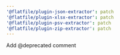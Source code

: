 ```yaml
---
'@flatfile/plugin-json-extractor': patch
'@flatfile/plugin-xlsx-extractor': patch
'@flatfile/plugin-psv-extractor': patch
'@flatfile/plugin-zip-extractor': patch
---
```


Add @deprecated comment
